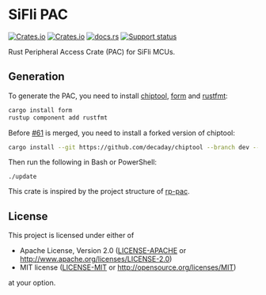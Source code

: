 # SiFli PAC

[![Crates.io][badge-license]][crates]
[![Crates.io][badge-version]][crates]
[![docs.rs][badge-docsrs]][docsrs]
[![Support status][badge-support-status]][githubrepo]

[badge-license]: https://img.shields.io/crates/l/sifli-pac?style=for-the-badge
[badge-version]: https://img.shields.io/crates/v/sifli-pac?style=for-the-badge
[badge-docsrs]: https://img.shields.io/docsrs/sifli-pac?style=for-the-badge
[badge-support-status]: https://img.shields.io/badge/Support_status-Community-yellow?style=for-the-badge
[crates]: https://crates.io/crates/sifli-pac
[docsrs]: https://docs.rs/sifli-pac
[githubrepo]: https://github.com/OpenSiFli/sifli-pac

Rust Peripheral Access Crate (PAC) for SiFli MCUs.

## Generation

To generate the PAC, you need to install [chiptool](https://github.com/embassy-rs/chiptool), [form](https://github.com/djmcgill/form) and [rustfmt](https://github.com/rust-lang/rustfmt):

```bash
cargo install form
rustup component add rustfmt
```

Before [#61](https://github.com/embassy-rs/chiptool/pull/61) is merged, you need to install a forked version of chiptool:

```bash
cargo install --git https://github.com/decaday/chiptool --branch dev --locked
```

Then run the following in Bash or PowerShell:

```
./update
```

This crate is inspired by the project structure of [rp-pac](https://github.com/embassy-rs/rp-pac).

## License

This project is licensed under either of

- Apache License, Version 2.0 ([LICENSE-APACHE](LICENSE-APACHE) or
  <http://www.apache.org/licenses/LICENSE-2.0>)
- MIT license ([LICENSE-MIT](LICENSE-MIT) or <http://opensource.org/licenses/MIT>)

at your option.